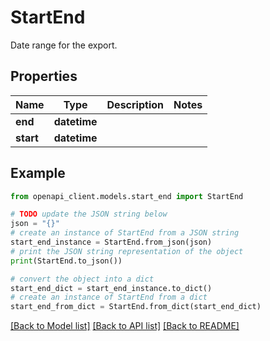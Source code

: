 # StartEnd

Date range for the export.

## Properties

Name | Type | Description | Notes
------------ | ------------- | ------------- | -------------
**end** | **datetime** |  | 
**start** | **datetime** |  | 

## Example

```python
from openapi_client.models.start_end import StartEnd

# TODO update the JSON string below
json = "{}"
# create an instance of StartEnd from a JSON string
start_end_instance = StartEnd.from_json(json)
# print the JSON string representation of the object
print(StartEnd.to_json())

# convert the object into a dict
start_end_dict = start_end_instance.to_dict()
# create an instance of StartEnd from a dict
start_end_from_dict = StartEnd.from_dict(start_end_dict)
```
[[Back to Model list]](../README.md#documentation-for-models) [[Back to API list]](../README.md#documentation-for-api-endpoints) [[Back to README]](../README.md)


